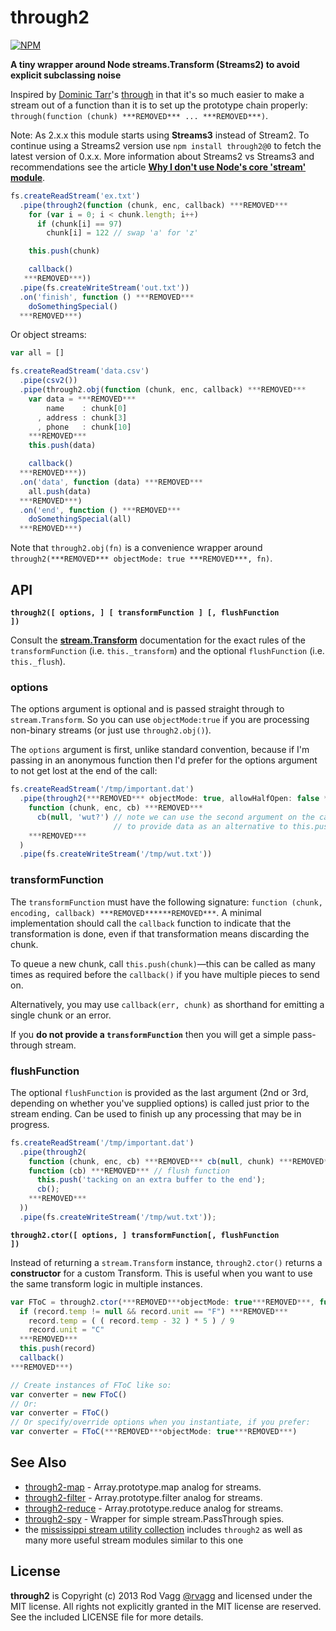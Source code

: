 # through2

[![NPM](https://nodei.co/npm/through2.png?downloads&downloadRank)](https://nodei.co/npm/through2/)

**A tiny wrapper around Node streams.Transform (Streams2) to avoid explicit subclassing noise**

Inspired by [Dominic Tarr](https://github.com/dominictarr)'s [through](https://github.com/dominictarr/through) in that it's so much easier to make a stream out of a function than it is to set up the prototype chain properly: `through(function (chunk) ***REMOVED*** ... ***REMOVED***)`.

Note: As 2.x.x this module starts using **Streams3** instead of Stream2. To continue using a Streams2 version use `npm install through2@0` to fetch the latest version of 0.x.x. More information about Streams2 vs Streams3 and recommendations see the article **[Why I don't use Node's core 'stream' module](http://r.va.gg/2014/06/why-i-dont-use-nodes-core-stream-module.html)**.

```js
fs.createReadStream('ex.txt')
  .pipe(through2(function (chunk, enc, callback) ***REMOVED***
    for (var i = 0; i < chunk.length; i++)
      if (chunk[i] == 97)
        chunk[i] = 122 // swap 'a' for 'z'

    this.push(chunk)

    callback()
   ***REMOVED***))
  .pipe(fs.createWriteStream('out.txt'))
  .on('finish', function () ***REMOVED***
    doSomethingSpecial()
  ***REMOVED***)
```

Or object streams:

```js
var all = []

fs.createReadStream('data.csv')
  .pipe(csv2())
  .pipe(through2.obj(function (chunk, enc, callback) ***REMOVED***
    var data = ***REMOVED***
        name    : chunk[0]
      , address : chunk[3]
      , phone   : chunk[10]
    ***REMOVED***
    this.push(data)

    callback()
  ***REMOVED***))
  .on('data', function (data) ***REMOVED***
    all.push(data)
  ***REMOVED***)
  .on('end', function () ***REMOVED***
    doSomethingSpecial(all)
  ***REMOVED***)
```

Note that `through2.obj(fn)` is a convenience wrapper around `through2(***REMOVED*** objectMode: true ***REMOVED***, fn)`.

## API

<b><code>through2([ options, ] [ transformFunction ] [, flushFunction ])</code></b>

Consult the **[stream.Transform](http://nodejs.org/docs/latest/api/stream.html#stream_class_stream_transform)** documentation for the exact rules of the `transformFunction` (i.e. `this._transform`) and the optional `flushFunction` (i.e. `this._flush`).

### options

The options argument is optional and is passed straight through to `stream.Transform`. So you can use `objectMode:true` if you are processing non-binary streams (or just use `through2.obj()`).

The `options` argument is first, unlike standard convention, because if I'm passing in an anonymous function then I'd prefer for the options argument to not get lost at the end of the call:

```js
fs.createReadStream('/tmp/important.dat')
  .pipe(through2(***REMOVED*** objectMode: true, allowHalfOpen: false ***REMOVED***,
    function (chunk, enc, cb) ***REMOVED***
      cb(null, 'wut?') // note we can use the second argument on the callback
                       // to provide data as an alternative to this.push('wut?')
    ***REMOVED***
  )
  .pipe(fs.createWriteStream('/tmp/wut.txt'))
```

### transformFunction

The `transformFunction` must have the following signature: `function (chunk, encoding, callback) ***REMOVED******REMOVED***`. A minimal implementation should call the `callback` function to indicate that the transformation is done, even if that transformation means discarding the chunk.

To queue a new chunk, call `this.push(chunk)`&mdash;this can be called as many times as required before the `callback()` if you have multiple pieces to send on.

Alternatively, you may use `callback(err, chunk)` as shorthand for emitting a single chunk or an error.

If you **do not provide a `transformFunction`** then you will get a simple pass-through stream.

### flushFunction

The optional `flushFunction` is provided as the last argument (2nd or 3rd, depending on whether you've supplied options) is called just prior to the stream ending. Can be used to finish up any processing that may be in progress.

```js
fs.createReadStream('/tmp/important.dat')
  .pipe(through2(
    function (chunk, enc, cb) ***REMOVED*** cb(null, chunk) ***REMOVED***, // transform is a noop
    function (cb) ***REMOVED*** // flush function
      this.push('tacking on an extra buffer to the end');
      cb();
    ***REMOVED***
  ))
  .pipe(fs.createWriteStream('/tmp/wut.txt'));
```

<b><code>through2.ctor([ options, ] transformFunction[, flushFunction ])</code></b>

Instead of returning a `stream.Transform` instance, `through2.ctor()` returns a **constructor** for a custom Transform. This is useful when you want to use the same transform logic in multiple instances.

```js
var FToC = through2.ctor(***REMOVED***objectMode: true***REMOVED***, function (record, encoding, callback) ***REMOVED***
  if (record.temp != null && record.unit == "F") ***REMOVED***
    record.temp = ( ( record.temp - 32 ) * 5 ) / 9
    record.unit = "C"
  ***REMOVED***
  this.push(record)
  callback()
***REMOVED***)

// Create instances of FToC like so:
var converter = new FToC()
// Or:
var converter = FToC()
// Or specify/override options when you instantiate, if you prefer:
var converter = FToC(***REMOVED***objectMode: true***REMOVED***)
```

## See Also

  - [through2-map](https://github.com/brycebaril/through2-map) - Array.prototype.map analog for streams.
  - [through2-filter](https://github.com/brycebaril/through2-filter) - Array.prototype.filter analog for streams.
  - [through2-reduce](https://github.com/brycebaril/through2-reduce) - Array.prototype.reduce analog for streams.
  - [through2-spy](https://github.com/brycebaril/through2-spy) - Wrapper for simple stream.PassThrough spies.
  - the [mississippi stream utility collection](https://github.com/maxogden/mississippi) includes `through2` as well as many more useful stream modules similar to this one

## License

**through2** is Copyright (c) 2013 Rod Vagg [@rvagg](https://twitter.com/rvagg) and licensed under the MIT license. All rights not explicitly granted in the MIT license are reserved. See the included LICENSE file for more details.
